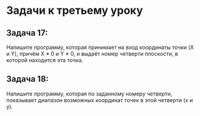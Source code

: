 # Задачи к третьему уроку

## **Задача 17:**
Напишите программу, которая принимает на вход координаты точки (X и Y), причём X ≠ 0 и Y ≠ 0, и выдаёт номер четверти плоскости, в которой находится эта точка.

## **Задача 18:**
Напишите программу, которая по заданному номеру четверти, показывает диапазон возможных координат точек в этой четверти (x и y).  




